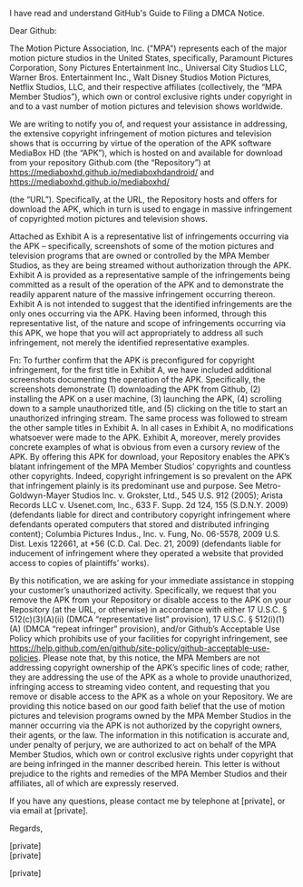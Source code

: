 I have read and understand GitHub's Guide to Filing a DMCA Notice.

 

Dear Github:

The Motion Picture Association, Inc. ("MPA") represents each of the major motion picture studios in the United States, specifically, Paramount Pictures Corporation, Sony Pictures Entertainment Inc., Universal City Studios LLC, Warner Bros. Entertainment Inc., Walt Disney Studios Motion Pictures, Netflix Studios, LLC, and their respective affiliates (collectively, the “MPA Member Studios”), which own or control exclusive rights under copyright in and to a vast number of motion pictures and television shows worldwide.


We are writing to notify you of, and request your assistance in addressing, the extensive copyright infringement of motion pictures and television shows that is occurring by virtue of the operation of the APK software MediaBox HD (the “APK”), which is hosted on and available for download from your repository Github.com (the “Repository”) at https://mediaboxhd.github.io/mediaboxhdandroid/ and https://mediaboxhd.github.io/mediaboxhd/

 (the “URL”). Specifically, at the URL, the Repository hosts and offers for download the APK, which in turn is used to engage in massive infringement of copyrighted motion pictures and television shows.


Attached as Exhibit A is a representative list of infringements occurring via the APK – specifically, screenshots of some of the motion pictures and television programs that are owned or controlled by the MPA Member Studios, as they are being streamed without authorization through the APK. Exhibit A is provided as a representative sample of the infringements being committed as a result of the operation of the APK and to demonstrate the readily apparent nature of the massive infringement occurring thereon. Exhibit A is not intended to suggest that the identified infringements are the only ones occurring via the APK. Having been informed, through this representative list, of the nature and scope of infringements occurring via this APK, we hope that you will act appropriately to address all such infringement, not merely the identified representative examples.


Fn:  To further confirm that the APK is preconfigured for copyright infringement, for the first title in Exhibit A, we have included additional screenshots documenting the operation of the APK.  Specifically, the screenshots demonstrate (1) downloading the APK from Github, (2) installing the APK on a user machine, (3) launching the APK, (4) scrolling down to a sample unauthorized title, and (5) clicking on the title to start an unauthorized infringing stream.  The same process was followed to stream the other sample titles in Exhibit A.  In all cases in Exhibit A, no modifications whatsoever were made to the APK. 
Exhibit A, moreover, merely provides concrete examples of what is obvious from even a cursory review of the APK. By offering this APK for download, your Repository enables the APK’s blatant infringement of the MPA Member Studios’ copyrights and countless other copyrights. Indeed, copyright infringement is so prevalent on the APK that infringement plainly is its predominant use and purpose. See Metro-Goldwyn-Mayer Studios Inc. v. Grokster, Ltd., 545 U.S. 912 (2005); Arista Records LLC v. Usenet.com, Inc., 633 F. Supp. 2d 124, 155 (S.D.N.Y. 2009) (defendants liable for direct and contributory copyright infringement where defendants operated computers that stored and distributed infringing content); Columbia Pictures Indus., Inc. v. Fung, No. 06-5578, 2009 U.S. Dist. Lexis 122661, at *56 (C.D. Cal. Dec. 21, 2009) (defendants liable for inducement of infringement where they operated a website that provided access to copies of plaintiffs’ works).


By this notification, we are asking for your immediate assistance in stopping your customer’s unauthorized activity. Specifically, we request that you remove the APK from your Repository or disable access to the APK on your Repository (at the URL, or otherwise) in accordance with either 17 U.S.C. § 512(c)(3)(A)(ii) (DMCA “representative list” provision), 17 U.S.C. § 512(i)(1)(A) (DMCA “repeat infringer” provision), and/or Github’s Acceptable Use Policy which prohibits use of your facilities for copyright infringement, see https://help.github.com/en/github/site-policy/github-acceptable-use-policies. Please note that, by this notice, the MPA Members are not addressing copyright ownership of the APK’s specific lines of code; rather, they are addressing the use of the APK as a whole to provide unauthorized, infringing access to streaming video content, and requesting that you remove or disable access to the APK as a whole on your Repository.
We are providing this notice based on our good faith belief that the use of motion pictures and television programs owned by the MPA Member Studios in the manner occurring via the APK is not authorized by the copyright owners, their agents, or the law. The information in this notification is accurate and, under penalty of perjury, we are authorized to act on behalf of the MPA Member Studios, which own or control exclusive rights under copyright that are being infringed in the manner described herein. This letter is without prejudice to the rights and remedies of the MPA Member Studios and their affiliates, all of which are expressly reserved.


If you have any questions, please contact me by telephone at [private], or via email at [private].

Regards,

[private]  
[private]

[private]
